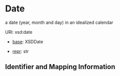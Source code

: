# Date

a date (year, month and day) in an idealized calendar

URI: xsd:date

* [base](https://w3id.org/linkml/base): XSDDate


* [repr](https://w3id.org/linkml/repr): str




## Identifier and Mapping Information





